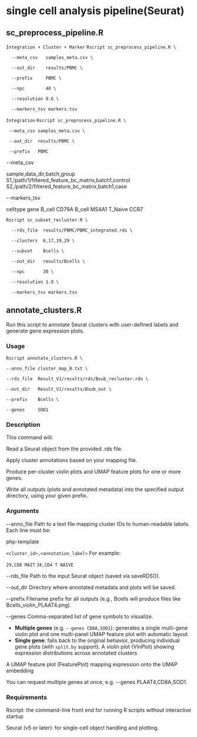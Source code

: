 # single cell analysis pipeline(Seurat)

## sc_preprocess_pipeline.R

`Integration + Cluster + Marker`
`Rscript sc_preprocess_pipeline.R \`

`  --meta_csv   samples_meta.csv \`

`  --out_dir    results/PBMC \`

`  --prefix     PBMC \`

`  --npc        40 \`

`  --resolution 0.6 \`

`  --markers_tsv markers.tsv`

`Integration`
`Rscript sc_preprocess_pipeline.R \`

 ` --meta_csv samples_meta.csv \`

 ` --out_dir  results/PBMC \`

 ` --prefix   PBMC`

--meta_csv

sample,data_dir,batch,group
S1,/path/1/filtered_feature_bc_matrix,batch1,control
S2,/path/2/filtered_feature_bc_matrix,batch1,case

--markers_tsv

celltype  gene
B_cell    CD79A
B_cell    MS4A1
T_Naive   CCR7

`Rscript sc_subset_recluster.R \`

`  --rds_file  results/PBMC/PBMC_integrated.rds \`

`  --clusters  6,17,19,29 \`

`  --subset    Bcells \`

`  --out_dir   results/Bcells \`

`  --npc       30 \`

`  --resolution 1.0 \`

`  --markers_tsv markers.tsv`


## annotate_clusters.R

Run this script to annotate Seurat clusters with user-defined labels and generate gene expression plots.

### Usage
`Rscript annotate_clusters.R \`

`--anno_file cluster_map_B.txt \`

`--rds_file  Result_V1/results/rds/Bsub_recluster.rds \`

`--out_dir   Result_V1/results/Bsub_out \`

`--prefix    Bcells \`

`--genes     SOD1`

### Description
This command will:

Read a Seurat object from the provided .rds file.

Apply cluster annotations based on your mapping file.

Produce per-cluster violin plots and UMAP feature plots for one or more genes.

Write all outputs (plots and annotated metadata) into the specified output directory, using your given prefix.

### Arguments
--anno_file
Path to a text file mapping cluster IDs to human-readable labels. Each line must be:

php-template

`<cluster_id>,<annotation_label>`
For example:

`29,CD8 MAIT`
`34,CD4 T NAIVE`

--rds_file
Path to the input Seurat object (saved via saveRDS()).

--out_dir
Directory where annotated metadata and plots will be saved.

--prefix
Filename prefix for all outputs (e.g., Bcells will produce files like Bcells_violin_PLAAT4.png).

--genes
Comma-separated list of gene symbols to visualize.  
  - **Multiple genes** (e.g. `--genes CD8A,SOD1`): generates a single multi-gene violin plot and one multi-panel UMAP feature plot  with automatic layout.  
  - **Single gene**: falls back to the original behavior, producing individual gene plots (with `split.by` support).
A violin plot (VlnPlot) showing expression distributions across annotated clusters 

A UMAP feature plot (FeaturePlot) mapping expression onto the UMAP embedding 

You can request multiple genes at once, e.g. --genes PLAAT4,CD8A,SOD1.

### Requirements
Rscript: the command-line front end for running R scripts without interactive startup 

Seurat (v5 or later): for single-cell object handling and plotting.